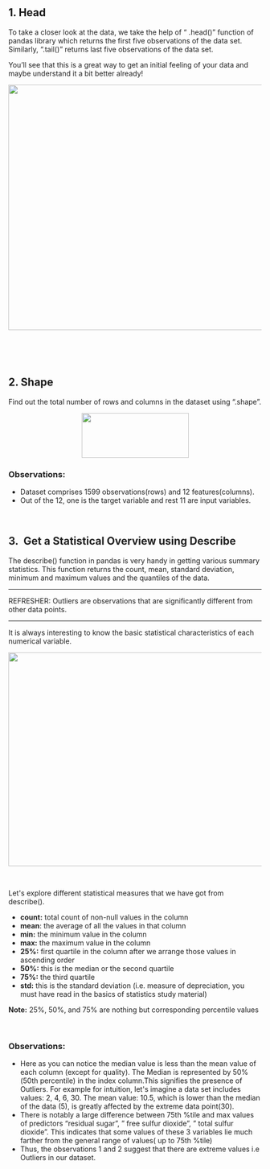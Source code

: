 <p>&nbsp;&nbsp;</p>

<h2>1. Head</h2>

<p><span style="color:#212121">To take a closer look at the data, we take the help of &ldquo; .head()&rdquo; function of pandas library which returns the first five observations of the data set. Similarly, &ldquo;.tail()&rdquo; returns last five observations of the data set.</span></p>

<p><span style="color:#212121">You&rsquo;ll see that this is a great way to get an initial feeling of your data and maybe understand it a bit better already!</span></p>

<p style="text-align:center"><img alt="" height="488" src="https://dphi-courses.s3.ap-south-1.amazonaws.com/introduction-to-eda/Module2/ss3.png" width="1561" /></p>

<p>&nbsp;</p>

<p>&nbsp;</p>

<h2>2. Shape</h2>

<p><span style="color:#212121">Find out the total number of rows and columns in the dataset using &ldquo;.shape&rdquo;.</span></p>

<p style="text-align:center"><img alt="" height="89" src="https://dphi-courses.s3.ap-south-1.amazonaws.com/introduction-to-eda/Module2/ss4.png" width="213" /></p>

<h3><span style="color:#212121"><strong>Observations:</strong></span></h3>

<ul>
	<li style="list-style-type:disc"><span style="color:#212121">Dataset comprises 1599 observations(rows) and 12 features(columns).</span></li>
	<li style="list-style-type:disc"><span style="color:#212121">Out of the 12, one is the target variable and rest 11 are input&nbsp;variables.</span></li>
</ul>

<p>&nbsp;</p>

<h2><span style="color:#212121">3.&nbsp;&nbsp;Get a Statistical Overview using Describe</span></h2>

<p><span style="color:#212121">The describe() function in pandas is very handy in getting various summary statistics. This function returns the count, mean, standard deviation, minimum and maximum values and the quantiles of the data.</span></p>

<hr />
<p><span style="color:#212121">REFRESHER: Outliers are observations that are significantly different from other data points.</span></p>

<hr />
<p><span style="color:#212121">It is always interesting to know the basic statistical characteristics of each numerical variable.</span></p>

<p style="text-align:center"><img alt="" height="425" src="https://dphi-courses.s3.ap-south-1.amazonaws.com/introduction-to-eda/Module2/ss5.png" width="1779" /></p>

<p>&nbsp;</p>

<p><span style="color:#212121">Let&#39;s explore different statistical measures that we have got from describe().</span></p>

<ul>
	<li style="list-style-type:disc"><span style="color:#212121"><strong>count:</strong></span><span style="color:#212121"> total count of non-null values in the column</span></li>
	<li style="list-style-type:disc"><span style="color:#212121"><strong>mean</strong></span><span style="color:#212121">: the average of all the values in that column</span></li>
	<li style="list-style-type:disc"><span style="color:#212121"><strong>min:</strong></span><span style="color:#212121"> the minimum value in the column</span></li>
	<li style="list-style-type:disc"><span style="color:#212121"><strong>max:</strong></span><span style="color:#212121"> the maximum value in the column</span></li>
	<li style="list-style-type:disc"><span style="color:#212121"><strong>25%:</strong></span><span style="color:#212121"> first quartile in the column after we arrange those values in ascending order</span></li>
	<li style="list-style-type:disc"><span style="color:#212121"><strong>50%:</strong></span><span style="color:#212121"> this is the median or the second quartile</span></li>
	<li style="list-style-type:disc"><span style="color:#212121"><strong>75%:</strong></span><span style="color:#212121"> the third quartile</span></li>
	<li style="list-style-type:disc"><span style="color:#212121"><strong>std:</strong></span><span style="color:#212121"> this is the standard deviation (i.e. measure of depreciation, you must have read in the basics of statistics study material)</span></li>
</ul>

<p><span style="color:#212121"><strong>Note:</strong></span><span style="color:#212121"> 25%, 50%, and 75% are nothing but corresponding percentile values</span></p>

<p>&nbsp;</p>

<h3><span style="color:#212121"><strong>Observations:</strong></span></h3>

<ul>
	<li style="list-style-type:disc"><span style="color:#212121">Here as you can notice the median value is less than the mean value of each column (except for quality). The Median is represented by 50%(50th percentile) in the index column.</span>This signifies the presence of Outliers. For example for intuition, let's imagine a data set includes values: 2, 4, 6, 30. The mean value: 10.5, which is lower than the median of the data (5), is greatly affected by the extreme data point(30).&nbsp;</li>
	<li style="list-style-type:disc"><span style="color:#212121">There is notably a large difference between 75th %tile and max values of predictors &ldquo;residual sugar&rdquo;, &rdquo; free sulfur dioxide&rdquo;, &rdquo; total sulfur dioxide&rdquo;.&nbsp;</span><span style="color:#212121">This indicates that some values of these 3 variables lie much farther from the general range of values( up to 75th %tile)&nbsp;</span></li>
	<li style="list-style-type:disc"><span style="color:#212121">Thus, the observations 1 and 2 suggest that there are extreme values i.e Outliers in our dataset.&nbsp;</span></li>
</ul>